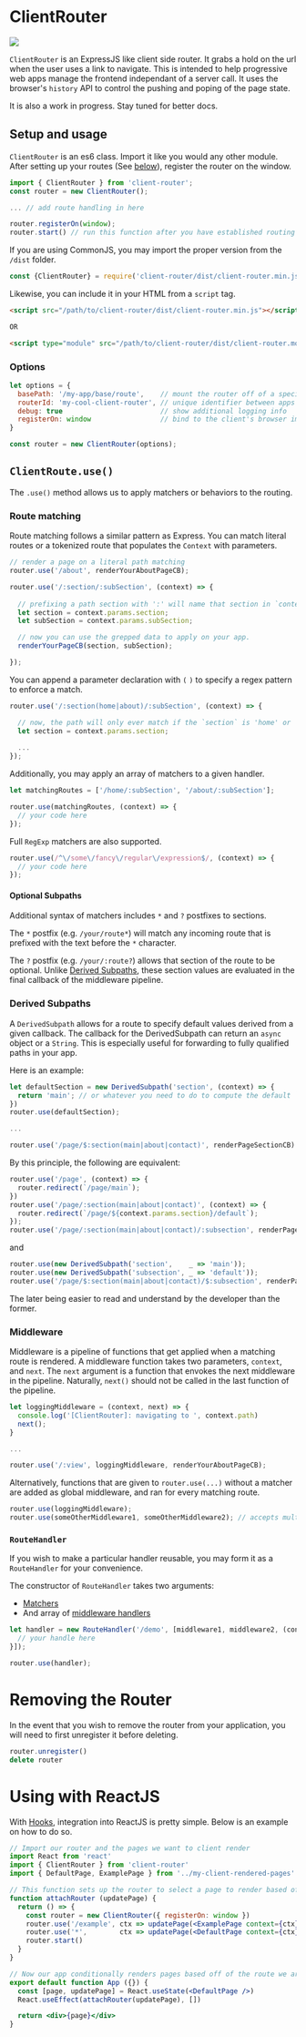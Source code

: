 # ClientRouter

![](https://travis-ci.com/kyle-west/client-router.svg?branch=master)

`ClientRouter` is an ExpressJS like client side router. It grabs a hold on the 
url when the user uses a link to navigate. This is intended to help progressive 
web apps manage the frontend independant of a server call. It uses the browser's
`history` API to control the pushing and poping of the page state.

It is also a work in progress. Stay tuned for better docs.

## Setup and usage

`ClientRouter` is an es6 class. Import it like you would any other module. After 
setting up your routes (See [below](#route-matching)), register the router on the
window. 

```js
import { ClientRouter } from 'client-router';
const router = new ClientRouter();

... // add route handling in here

router.registerOn(window);
router.start() // run this function after you have established routing rules, so the router knows it can immediately apply them
```

If you are using CommonJS, you may import the proper version from the `/dist` folder.

```js
const {ClientRouter} = require('client-router/dist/client-router.min.js')
```

Likewise, you can include it in your HTML from a `script` tag.

```html
<script src="/path/to/client-router/dist/client-router.min.js"></script>

OR

<script type="module" src="/path/to/client-router/dist/client-router.module.js"></script>
```

### Options

```js
let options = {
  basePath: '/my-app/base/route',    // mount the router off of a specific path     [default is '/']
  routerId: 'my-cool-client-router', // unique identifier between apps              [default is a random number]
  debug: true                        // show additional logging info                [default is false]
  registerOn: window                 // bind to the client's browser immediately    [if not given, `router.registerOn(...)` must be called separately]
}

const router = new ClientRouter(options);
```

## `ClientRoute.use()`

The `.use()` method allows us to apply matchers or behaviors to the routing. 

### Route matching

Route matching follows a similar pattern as Express. You can match literal routes
or a tokenized route that populates the `Context` with parameters.

```js
// render a page on a literal path matching
router.use('/about', renderYourAboutPageCB);
```

```js
router.use('/:section/:subSection', (context) => {
  
  // prefixing a path section with ':' will name that section in `context.params` 
  let section = context.params.section;
  let subSection = context.params.subSection;

  // now you can use the grepped data to apply on your app.
  renderYourPageCB(section, subSection);

});
```

You can append a parameter declaration with `(` `)` to specify a regex pattern
to enforce a match.

```js
router.use('/:section(home|about)/:subSection', (context) => {

  // now, the path will only ever match if the `section` is 'home' or 'about'
  let section = context.params.section;
  
  ...
});
```

Additionally, you may apply an array of matchers to a given handler.

```js
let matchingRoutes = ['/home/:subSection', '/about/:subSection'];

router.use(matchingRoutes, (context) => {
  // your code here
});
```

Full `RegExp` matchers are also supported.

```js
router.use(/^\/some\/fancy\/regular\/expression$/, (context) => {
  // your code here
});
```


#### Optional Subpaths

Additional syntax of matchers includes `*` and `?` postfixes to sections.

The `*` postfix (e.g. `/your/route*`) will match any incoming route that is 
prefixed with the text before the `*` character.

The `?` postfix (e.g. `/your/:route?`) allows that section of the route to be 
optional. Unlike [Derived Subpaths](#derived-subpaths), these section values are
evaluated in the final callback of the middleware pipeline. 


### Derived Subpaths

A `DerivedSubpath` allows for a route to specify default values derived from a 
given callback. The callback for the DerivedSubpath can return an `async` object 
or a `String`. This is especially useful for forwarding to fully qualified paths 
in your app. 

Here is an example:

```js
let defaultSection = new DerivedSubpath('section', (context) => {
  return 'main'; // or whatever you need to do to compute the default `section`
})
router.use(defaultSection);

...

router.use('/page/$:section(main|about|contact)', renderPageSectionCB)
```

By this principle, the following are equivalent:

```js
router.use('/page', (context) => {
  router.redirect(`/page/main`);
})
router.use('/page/:section(main|about|contact)', (context) => {
  router.redirect(`/page/${context.params.section}/default`);
});
router.use('/page/:section(main|about|contact)/:subsection', renderPageCB);
```

and 

```js
router.use(new DerivedSubpath('section',    _ => 'main'));
router.use(new DerivedSubpath('subsection', _ => 'default'));
router.use('/page/$:section(main|about|contact)/$:subsection', renderPageCB);
```

The later being easier to read and understand by the developer than the former.

### Middleware

Middleware is a pipeline of functions that get applied when a matching route is 
rendered. A middleware function takes two parameters, `context`, and `next`. The `next`
argument is a function that envokes the next middleware in the pipeline. Naturally, 
 `next()` should not be called in the last function of the pipeline.

```js
let loggingMiddleware = (context, next) => {
  console.log('[ClientRouter]: navigating to ', context.path)
  next(); 
}

...

router.use('/:view', loggingMiddleware, renderYourAboutPageCB);
```

Alternatively, functions that are given to `router.use(...)` without a matcher are added as global middleware, and ran for every matching route.

```js
router.use(loggingMiddleware);
router.use(someOtherMiddleware1, someOtherMiddleware2); // accepts multiple middleware in one `use` statement
```


### `RouteHandler`

If you wish to make a particular handler reusable, you may form it as a `RouteHandler` for your convenience.

The constructor of `RouteHandler` takes two arguments: 
- [Matchers](#route-matching)
- And array of [middleware handlers](#middleware)

```js
let handler = new RouteHandler('/demo', [middleware1, middleware2, (context) => {
  // your handle here
}]);

router.use(handler);
```

# Removing the Router

In the event that you wish to remove the router from your application, you will need to first unregister it before deleting. 

```js
router.unregister()
delete router
```

# Using with ReactJS

With [Hooks](https://reactjs.org/docs/hooks-intro.html), integration into ReactJS is pretty simple. Below is an example on how to do so.

```jsx
// Import our router and the pages we want to client render
import React from 'react'
import { ClientRouter } from 'client-router'
import { DefaultPage, ExamplePage } from '../my-client-rendered-pages'

// This function sets up the router to select a page to render based off of the current path
function attachRouter (updatePage) {
  return () => {
    const router = new ClientRouter({ registerOn: window })
    router.use('/example', ctx => updatePage(<ExamplePage context={ctx} />))
    router.use('*',        ctx => updatePage(<DefaultPage context={ctx} />))
    router.start()
  }
}

// Now our app conditionally renders pages based off of the route we are on
export default function App ({}) {
  const [page, updatePage] = React.useState(<DefaultPage />)
  React.useEffect(attachRouter(updatePage), [])

  return <div>{page}</div>
}
```